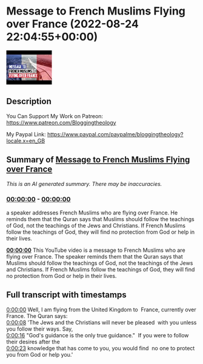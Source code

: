 # Message to French Muslims Flying over France (2022-08-24 22:04:55+00:00)

![alt Message to French Muslims Flying over France](dobRqeW2HNA.jpg "Message to French Muslims Flying over France")

## Description

You Can Support My Work on Patreon:
https://www.patreon.com/Bloggingtheology

My Paypal Link: 
https://www.paypal.com/paypalme/bloggingtheology?locale.x=en_GB

## Summary of [Message to French Muslims Flying over France](https://www.youtube.com/watch?v=dobRqeW2HNA)


*This is an AI generated summary. There may be inaccuracies. [](/)*

### [00:00:00](https://www.youtube.com/watch?v=dobRqeW2HNA&t=0) - [00:00:00](https://www.youtube.com/watch?v=dobRqeW2HNA&t=0)

 a speaker addresses French Muslims who are flying over France. He reminds them that the Quran says that Muslims should follow the teachings of God, not the teachings of the Jews and Christians. If French Muslims follow the teachings of God, they will find no protection from God or help in their lives.

**[00:00:00](https://www.youtube.com/watch?v=dobRqeW2HNA&t=0)** This YouTube video is a message to French Muslims who are flying over France. The speaker reminds them that the Quran says that Muslims should follow the teachings of God, not the teachings of the Jews and Christians. If French Muslims follow the teachings of God, they will find no protection from God or help in their lives.

## Full transcript with timestamps

[0:00:00](https://youtu.be/dobRqeW2HNA?t=0) Well, I am flying from the United Kingdom to 
France, currently over France. The Quran says:    
[0:00:08](https://youtu.be/dobRqeW2HNA?t=8) 'The Jews and the Christians will never be pleased 
with you unless you follow their ways. Say,    
[0:00:16](https://youtu.be/dobRqeW2HNA?t=16) "God's guidance is the only true guidance." 
If you were to follow their desires after the    
[0:00:23](https://youtu.be/dobRqeW2HNA?t=23) knowledge that has come to you, you would find 
no one to protect you from God or help you.'  
